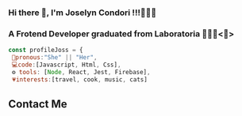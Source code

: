### Hi there 👋, I'm Joselyn Condori !!!🙋🏻‍♀️
### A Frotend Developer graduated from Laboratoria 👩🏻‍🎓<💛>

```js
const profileJoss = {
 🥰pronous:"She" || "Her",
 💻code:[Javascript, Html, Css],
 ⚙ tools: [Node, React, Jest, Firebase],
 💗interests:[travel, cook, music, cats]
```

## Contact Me
<!--
**joselyncondoricabrera/joselyncondoricabrera** is a ✨ _special_ ✨ repository because its `README.md` (this file) appears on your GitHub profile.

Here are some ideas to get you started:

- 🔭 I’m currently working on ...
- 🌱 I’m currently learning ...
- 👯 I’m looking to collaborate on ...
- 🤔 I’m looking for help with ...
- 💬 Ask me about ...
- 📫 How to reach me: ...
- 😄 Pronouns: ...
- ⚡ Fun fact: ...
-->
